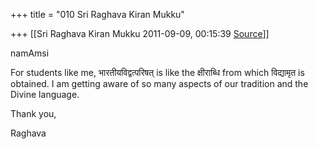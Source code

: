 +++
title = "010 Sri Raghava Kiran Mukku"

+++
[[Sri Raghava Kiran Mukku	2011-09-09, 00:15:39 [Source](https://groups.google.com/g/bvparishat/c/pdOdbRlUhQk)]]



namAmsi

  

For students like me, भारतीयविद्वत्परिषत् is like the क्षीराब्धि from which विद्यामृत is obtained. I am getting aware of so many aspects of our tradition and the Divine language.

  

Thank you,

Raghava


